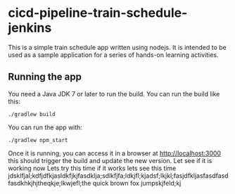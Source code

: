# cicd-pipeline-train-schedule-jenkins

This is a simple train schedule app written using nodejs. It is intended to be used as a sample application for a series of hands-on learning activities.

## Running the app

You need a Java JDK 7 or later to run the build. You can run the build like this:

    ./gradlew build

You can run the app with:

    ./gradlew npm_start

Once it is running, you can access it in a browser at [http://localhost:3000](http://localhost:3000)
this should trigger the build and update the new version.
Let see if it is working now
Lets try this time if it works
lets see this time
jdsklfjal;kdfjdfkjasldkfjkjfasdklja;sdlkfjfa;ldkjfl;kjadsf;lkjkl;fasjdfkljasfasdfasdfasdkhkjhjtheqkje;lkwjefl;the quick brown fox jumpskjfeld;kj
